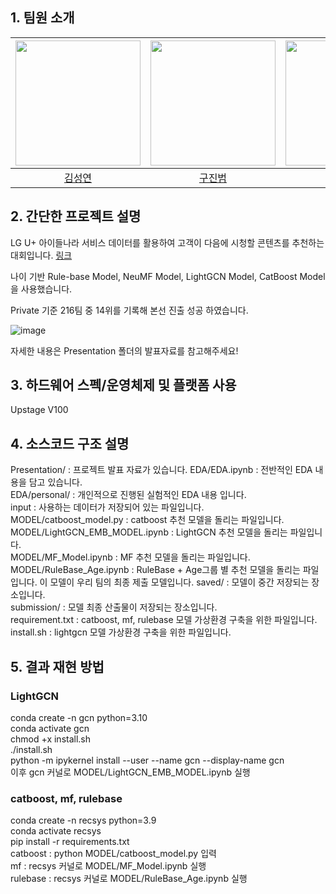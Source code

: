 ## 1. 팀원 소개

| <img src="https://user-images.githubusercontent.com/79916736/207595518-c87d8c72-e1a6-4560-91c4-77487d9d34f6.png" width=200> | <img src="https://user-images.githubusercontent.com/79916736/207595901-3ea9190c-0a6f-4ee4-b609-c423a9073996.png" width=200> | <img src="https://user-images.githubusercontent.com/79916736/207594973-a16dd2e9-a332-4088-959f-673308a29e99.png" width=200> |
| :-------------------------------------------------------------------------------------------------------------------------: | :-------------------------------------------------------------------------------------------------------------------------: | :-------------------------------------------------------------------------------------------------------------------------: |
|                                           [김성연](https://github.com/KSY1526)                                            |                                           [구진범](https://github.com/jb5341)                                            |                                            [이환주](https://github.com/Leehj0530)                                            |


## 2. 간단한 프로젝트 설명
LG U+ 아이들나라 서비스 데이터를 활용하여 고객이 다음에 시청할 콘텐츠를 추천하는 대회입니다. [링크](https://stages.ai/competitions/208/overview/description)

나이 기반 Rule-base Model, NeuMF Model, LightGCN Model, CatBoost Model을 사용했습니다.

Private 기준 216팀 중 14위를 기록해 본선 진출 성공 하였습니다.

![image](https://user-images.githubusercontent.com/79916736/207597579-ea25b1de-9dcc-4cd0-bb47-177f087a66ea.png)

자세한 내용은 Presentation 폴더의 발표자료를 참고해주세요!


## 3. 하드웨어 스펙/운영체제 및 플랫폼 사용

Upstage V100

## 4. 소스코드 구조 설명

Presentation/ : 프로젝트 발표 자료가 있습니다.
EDA/EDA.ipynb : 전반적인 EDA 내용을 담고 있습니다.  
EDA/personal/ : 개인적으로 진행된 실험적인 EDA 내용 입니다.  
input : 사용하는 데이터가 저장되어 있는 파일입니다.  
MODEL/catboost_model.py : catboost 추천 모델을 돌리는 파일입니다.  
MODEL/LightGCN_EMB_MODEL.ipynb : LightGCN 추천 모델을 돌리는 파일입니다.  
MODEL/MF_Model.ipynb : MF 추천 모델을 돌리는 파일입니다.  
MODEL/RuleBase_Age.ipynb : RuleBase + Age그룹 별 추천 모델을 돌리는 파일입니다. 이 모델이 우리 팀의 최종 제출 모델입니다. 
saved/ : 모델이 중간 저장되는 장소입니다.  
submission/ : 모델 최종 산출물이 저장되는 장소입니다.  
requirement.txt : catboost, mf, rulebase 모델 가상환경 구축을 위한 파일입니다.  
install.sh : lightgcn 모델 가상환경 구축을 위한 파일입니다.  

## 5. 결과 재현 방법

### LightGCN
conda create -n gcn python=3.10  
conda activate gcn  
chmod +x install.sh  
./install.sh  
python -m ipykernel install --user --name gcn --display-name gcn  
이후 gcn 커널로 MODEL/LightGCN_EMB_MODEL.ipynb 실행  

### catboost, mf, rulebase
conda create -n recsys python=3.9  
conda activate recsys  
pip install -r requirements.txt  
catboost : python MODEL/catboost_model.py 입력  
mf : recsys 커널로 MODEL/MF_Model.ipynb 실행  
rulebase : recsys 커널로 MODEL/RuleBase_Age.ipynb 실행  
